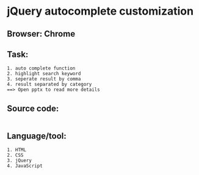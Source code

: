 # jQuery autocomplete customization

## Browser: Chrome
## Task:
```
1. auto complete function
2. highlight search keyword
3. seperate result by comma
4. result separated by category
==> Open pptx to read more details
```
## Source code:
```
```
## Language/tool:
```
1. HTML
2. CSS
3. jQuery
4. JavaScript
```
